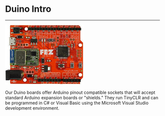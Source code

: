 # Duino Intro
---

![FEZ T18](images/fez-noborder.jpg)

Our Duino boards offer Arduino pinout compatible sockets that will accept standard Arduino expansion boards or "shields." They run TinyCLR and can be programmed in C# or Visual Basic using the Microsoft Visual Studio development environment.